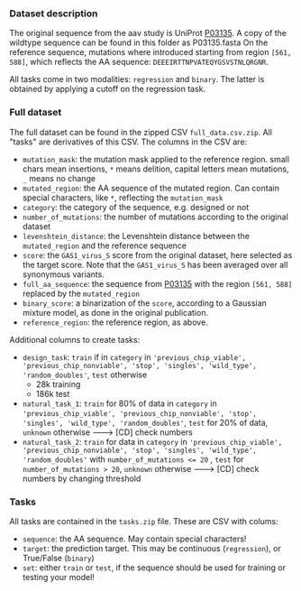 ### Dataset description

The original sequence from the aav study is UniProt [P03135](https://www.uniprot.org/uniprot/P03135). A copy of the wildtype sequence can be found in this folder as P03135.fasta
On the reference sequence, mutations where introduced starting from region `[561, 588]`, which reflects the AA sequence: `DEEEIRTTNPVATEQYGSVSTNLQRGNR`.

All tasks come in two modalities: `regression` and `binary`. The latter is obtained by applying a cutoff on the regression task.


### Full dataset

The full dataset can be found in the zipped CSV `full_data.csv.zip`. All "tasks" are derivatives of this CSV. The columns in the CSV are:

- `mutation_mask`: the mutation mask applied to the reference region. small chars mean insertions, `*` means delition, capital letters mean mutations, `_` means no change
- `mutated_region`: the AA sequence of the mutated region. Can contain special characters, like `*`, reflecting the `mutation_mask`
- `category`: the category of the sequence, e.g. designed or not
- `number_of_mutations`: the number of mutations according to the original dataset
- `levenshtein_distance`: the Levenshtein distance between the `mutated_region` and the reference sequence
- `score`: the `GAS1_virus_S` score from the original dataset, here selected as the target score. Note that the `GAS1_virus_S` has been averaged over all synonymous variants.
- `full_aa_sequence`: the sequence from [P03135](https://www.uniprot.org/uniprot/P03135) with the region `[561, 588]` replaced by the `mutated_region`
- `binary_score`: a binarization of the `score`, according to a Gaussian mixture model, as done in the original publication.
- `reference_region`: the reference region, as above.

Additional columns to create tasks:
- `design_task`: `train` if in `category` in `'previous_chip_viable', 'previous_chip_nonviable', 'stop', 'singles', 'wild_type', 'random_doubles'`, `test` otherwise
    - 28k training
    - 186k test
- `natural_task_1`: `train` for 80% of data in `category` in `'previous_chip_viable', 'previous_chip_nonviable', 'stop', 'singles', 'wild_type', 'random_doubles'`, `test` for 20% of data, `unknown` otherwise
    ---> [CD] check numbers
- `natural_task_2`: `train` for data in `category` in `'previous_chip_viable', 'previous_chip_nonviable', 'stop', 'singles', 'wild_type', 'random_doubles'` with `number_of_mutations <= 20` , `test` for `number_of_mutations > 20`, `unknown` otherwise
    ---> [CD] check numbers by changing threshold

### Tasks

All tasks are contained in the `tasks.zip` file. These are CSV with colums:

- `sequence`: the AA sequence. May contain special characters!
- `target`: the prediction target. This may be continuous (`regression`), or True/False (`binary`)
- `set`: either `train` or `test`, if the sequence should be used for training or testing your model!